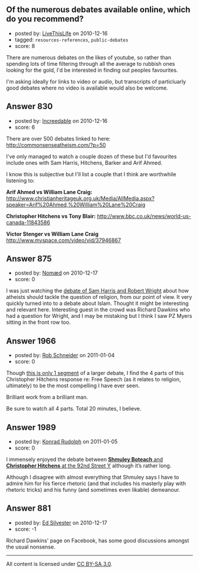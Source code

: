 ## Of the numerous debates available online, which do you recommend?

- posted by: [LiveThisLife](https://stackexchange.com/users/-1/150-livethislife) on 2010-12-16
- tagged: `resources-references`, `public-debates`
- score: 8

There are numerous debates on the likes of youtube, so rather than spending lots of time filtering through all the average to rubbish ones looking for the gold, I'd be interested in finding out peoples favourites.

I'm asking ideally for links to video or audio, but transcripts of particluarly good debates where no video is available would also be welcome.


## Answer 830

- posted by: [Increedable](https://stackexchange.com/users/-1/112-increedable) on 2010-12-16
- score: 6

There are over 500 debates linked to here:
http://commonsenseatheism.com/?p=50

I've only managed to watch a couple dozen of these but I'd favourites include ones with Sam Harris, Hitchens, Barker and Arif Ahmed.

I know this is subjective but I'll list a couple that I think are worthwhile listening to:

**Arif Ahmed vs William Lane Craig:**
http://www.christianheritageuk.org.uk/Media/AllMedia.aspx?speaker=Arif%20Ahmed,%20William%20Lane%20Craig

**Christopher Hitchens vs Tony Blair:**
http://www.bbc.co.uk/news/world-us-canada-11843586

**Victor Stenger vs William Lane Craig**
http://www.myspace.com/video/vid/37946867





## Answer 875

- posted by: [Nomæd](https://stackexchange.com/users/-1/27-nom-d) on 2010-12-17
- score: 0

<p>I was just watching the <a href="http://vodpod.com/watch/4639675-wrightharris-debate" rel="nofollow">debate of Sam Harris and Robert Wright</a> about how atheists should tackle the question of religion, from our point of view. It very quickly turned into to a debate about Islam. Thought it might be interesting and relevant here. 
Interesting guest in the crowd was Richard Dawkins who had a question for Wright, and I may be mistaking but I think I saw PZ Myers sitting in the front row too.</p>



## Answer 1966

- posted by: [Rob Schneider](https://stackexchange.com/users/-1/149-rob-schneider) on 2011-01-04
- score: 0

<p>Though <a href="http://www.youtube.com/watch?v=o0SqEKowAmA" rel="nofollow">this is only 1 segment</a> of a larger debate, I find the 4 parts of this Christopher Hitchens response re: Free Speech (as it relates to religion, ultimately) to be the most compelling I have ever seen.  </p>

<p>Brilliant work from a brilliant man.</p>

<p>Be sure to watch all 4 parts.  Total 20 minutes, I believe.</p>



## Answer 1989

- posted by: [Konrad Rudolph](https://stackexchange.com/users/-1/82-konrad-rudolph) on 2011-01-05
- score: 0

I immensely enjoyed the debate between [**Shmuley Boteach** and **Christopher Hitchens** at the 92nd Street Y](http://www.youtube.com/watch?v=vnMYL8sF7bQ) although it’s rather long.

Although I disagree with almost everything that Shmuley says I have to admire him for his fierce rhetoric (and that includes his masterly play with rhetoric tricks) and his funny (and sometimes even likable) demeanour.


## Answer 881

- posted by: [Ed Silvester](https://stackexchange.com/users/-1/236-ed-silvester) on 2010-12-17
- score: -1

Richard Dawkins' page on Facebook, has some good discussions amongst the usual nonsense.



---

All content is licensed under [CC BY-SA 3.0](https://creativecommons.org/licenses/by-sa/3.0/).
